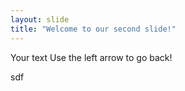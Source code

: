 ```yaml
---
layout: slide
title: "Welcome to our second slide!"
---
```

Your text
Use the left arrow to go back!

sdf
